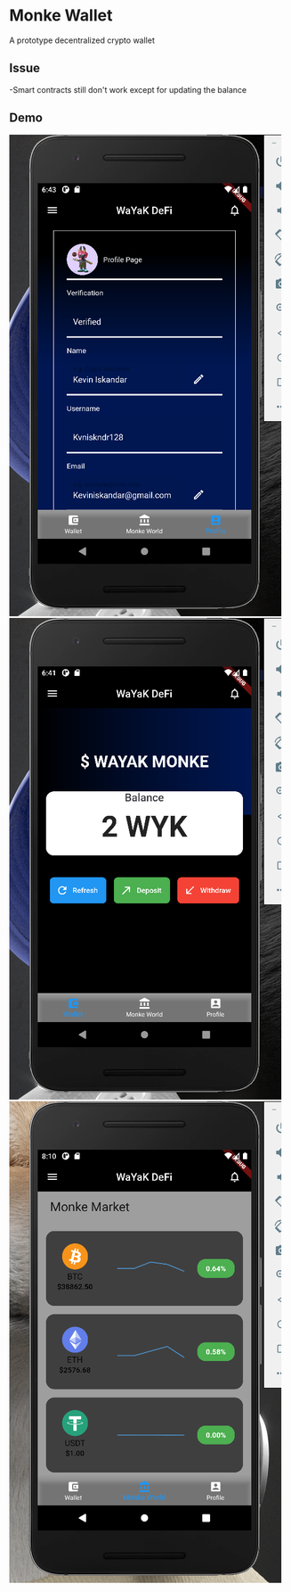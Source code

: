 # Monke Wallet

A prototype decentralized crypto wallet

## Issue

-Smart contracts still don't work except for updating the balance

## Demo
![Alt text](ProfilePage.png?raw=true "Title")
![Alt text](WalletPage.png?raw=true "Title")
![Alt text](ExchangePage.png?raw=true "Title")
